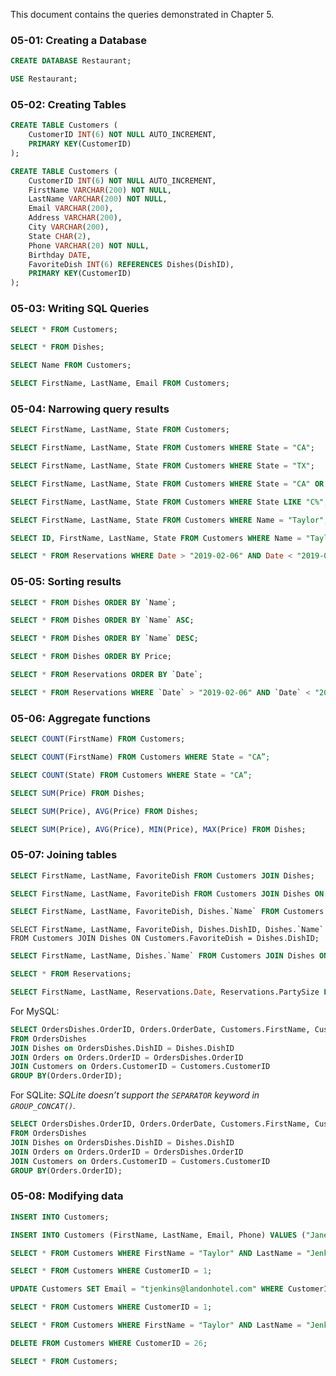 This document contains the queries demonstrated in Chapter 5.

### 05-01: Creating a Database
```SQL
CREATE DATABASE Restaurant;
```

```SQL
USE Restaurant;
```

### 05-02: Creating Tables
```SQL
CREATE TABLE Customers (
    CustomerID INT(6) NOT NULL AUTO_INCREMENT,
    PRIMARY KEY(CustomerID)
);
```

```SQL
CREATE TABLE Customers (
    CustomerID INT(6) NOT NULL AUTO_INCREMENT,
    FirstName VARCHAR(200) NOT NULL,
    LastName VARCHAR(200) NOT NULL,
    Email VARCHAR(200),
    Address VARCHAR(200),
    City VARCHAR(200),
    State CHAR(2),
    Phone VARCHAR(20) NOT NULL,
    Birthday DATE,
    FavoriteDish INT(6) REFERENCES Dishes(DishID),
    PRIMARY KEY(CustomerID)
);
```

### 05-03: Writing SQL Queries
```SQL
SELECT * FROM Customers;
```

```SQL
SELECT * FROM Dishes;
```

```SQL
SELECT Name FROM Customers;
```

```SQL
SELECT FirstName, LastName, Email FROM Customers;
```

### 05-04: Narrowing query results
```SQL
SELECT FirstName, LastName, State FROM Customers;
```

```SQL
SELECT FirstName, LastName, State FROM Customers WHERE State = "CA";
```

```SQL
SELECT FirstName, LastName, State FROM Customers WHERE State = "TX";
```

```SQL
SELECT FirstName, LastName, State FROM Customers WHERE State = "CA" OR State = "CO;
```

```SQL
SELECT FirstName, LastName, State FROM Customers WHERE State LIKE "C%";
```

```SQL
SELECT FirstName, LastName, State FROM Customers WHERE Name = "Taylor";
```

```SQL
SELECT ID, FirstName, LastName, State FROM Customers WHERE Name = "Taylor”;
```

```SQL
SELECT * FROM Reservations WHERE Date > "2019-02-06" AND Date < "2019-02-07”;
```

### 05-05: Sorting results
```SQL
SELECT * FROM Dishes ORDER BY `Name`;
```

```SQL
SELECT * FROM Dishes ORDER BY `Name` ASC;
```

```SQL
SELECT * FROM Dishes ORDER BY `Name` DESC;
```

```SQL
SELECT * FROM Dishes ORDER BY Price;
```

```SQL
SELECT * FROM Reservations ORDER BY `Date`;
```

```SQL
SELECT * FROM Reservations WHERE `Date` > "2019-02-06" AND `Date` < "2019-02-07" ORDER BY `Date`;
```

### 05-06: Aggregate functions
```SQL
SELECT COUNT(FirstName) FROM Customers;
```

```SQL
SELECT COUNT(FirstName) FROM Customers WHERE State = "CA”;
```

```SQL
SELECT COUNT(State) FROM Customers WHERE State = "CA”;
```

```SQL
SELECT SUM(Price) FROM Dishes;
```

```SQL
SELECT SUM(Price), AVG(Price) FROM Dishes;
```

```SQL
SELECT SUM(Price), AVG(Price), MIN(Price), MAX(Price) FROM Dishes;
```

### 05-07: Joining tables
```SQL
SELECT FirstName, LastName, FavoriteDish FROM Customers JOIN Dishes;
```

```SQL
SELECT FirstName, LastName, FavoriteDish FROM Customers JOIN Dishes ON Customers.FavoriteDish = Dishes.DishID;
```

```SQL
SELECT FirstName, LastName, FavoriteDish, Dishes.`Name` FROM Customers JOIN Dishes ON Customers.FavoriteDish = Dishes.DishID;
```

``SELECT FirstName, LastName, FavoriteDish, Dishes.DishID, Dishes.`Name` FROM Customers JOIN Dishes ON Customers.FavoriteDish = Dishes.DishID;``

```SQL
SELECT FirstName, LastName, Dishes.`Name` FROM Customers JOIN Dishes ON Customers.FavoriteDish = Dishes.DishID;
```

```SQL
SELECT * FROM Reservations;
```

```SQL
SELECT FirstName, LastName, Reservations.Date, Reservations.PartySize FROM Customers JOIN Reservations ON Reservations.CustomerID = Customers.CustomerID ORDER BY Reservations.Date;
```

For MySQL:
```SQL
SELECT OrdersDishes.OrderID, Orders.OrderDate, Customers.FirstName, Customers.LastName, Customers.Phone, GROUP_CONCAT(Dishes.`Name` SEPARATOR ', ') AS Items, COUNT(OrdersDishes.DishID) AS Qty, SUM(Dishes.Price) AS Total
FROM OrdersDishes
JOIN Dishes on OrdersDishes.DishID = Dishes.DishID
JOIN Orders on Orders.OrderID = OrdersDishes.OrderID
JOIN Customers on Orders.CustomerID = Customers.CustomerID
GROUP BY(Orders.OrderID);
```

For SQLite:
_SQLite doesn’t support the `SEPARATOR` keyword in `GROUP_CONCAT()`._
```SQL
SELECT OrdersDishes.OrderID, Orders.OrderDate, Customers.FirstName, Customers.LastName, Customers.Phone, GROUP_CONCAT(Dishes.`Name`, ', ') AS Items, COUNT(OrdersDishes.DishID) AS Qty, SUM(Dishes.Price) AS Total
FROM OrdersDishes
JOIN Dishes on OrdersDishes.DishID = Dishes.DishID
JOIN Orders on Orders.OrderID = OrdersDishes.OrderID
JOIN Customers on Orders.CustomerID = Customers.CustomerID
GROUP BY(Orders.OrderID);
```

### 05-08: Modifying data
```SQL
INSERT INTO Customers;
```

```SQL
INSERT INTO Customers (FirstName, LastName, Email, Phone) VALUES ("Jane", "Smith", "jsmith2019@landonhotel.com", "415-555-1234");
```

```SQL
SELECT * FROM Customers WHERE FirstName = "Taylor" AND LastName = "Jenkins";
```

```SQL
SELECT * FROM Customers WHERE CustomerID = 1;
```

```SQL
UPDATE Customers SET Email = "tjenkins@landonhotel.com" WHERE CustomerID = 1;
```

```SQL
SELECT * FROM Customers WHERE CustomerID = 1;
```

```SQL
SELECT * FROM Customers WHERE FirstName = "Taylor" AND LastName = "Jenkins";
```

```SQL
DELETE FROM Customers WHERE CustomerID = 26;
```

```SQL
SELECT * FROM Customers;
```
